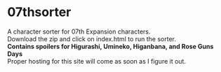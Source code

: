 # 07thsorter
A character sorter for 07th Expansion characters.
<br>
Download the zip and click on index.html to run the sorter.
<br>
<b>Contains spoilers for Higurashi, Umineko, Higanbana, and Rose Guns Days</b>
<br>
Proper hosting for this site will come as soon as I figure it out.
